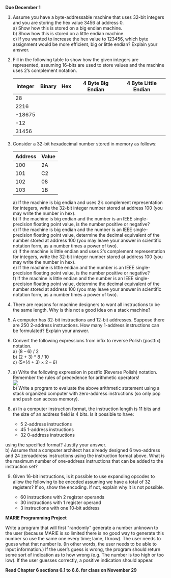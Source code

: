 **Due December 1**

1. Assume you have a byte-addressable machine that uses 32-bit integers and you are storing the hex value 3456 at address 0.   
   a) Show how this is stored on a big endian machine.   
   b) Show how this is stored on a little endian machine.   
   c) If you wanted to increase the hex value to 123456, which byte assignment would be more efficient, big or little endian? Explain your answer.   
2. Fill in the following table to show how the given integers are represented, assuming 16-bits are used to store values and the machine uses 2’s complement notation.

   | Integer | Binary | Hex    | 4 Byte Big Endian | 4 Byte Little Endian |
   | ------- | ------ | ------ | ----------------- | -------------------- |
   | 28      | &nbsp; | &nbsp; | &nbsp;            | &nbsp;               |
   | 2216    | &nbsp; | &nbsp; | &nbsp;            | &nbsp;               |
   | -18675  | &nbsp; | &nbsp; | &nbsp;            | &nbsp;               |
   | -12     | &nbsp; | &nbsp; | &nbsp;            | &nbsp;               |
   | 31456   | &nbsp; | &nbsp; | &nbsp;            | &nbsp;               |

3. Consider a 32-bit hexadecimal number stored in memory as follows:

   | Address | Value |
   | ------- | ----- |
   | 100     | 2A    |
   | 101     | C2    |
   | 102     | 08    |
   | 103     | 1B    |
   a) If the machine is big endian and uses 2’s complement representation for integers, write the 32-bit integer number stored at address 100 (you may write the number in hex).   
   b) If the machine is big endian and the number is an IEEE single-precision floating point value, is the number positive or negative?   
   c) If the machine is big endian and the number is an IEEE single-precision floating point value, determine the decimal equivalent of the number stored at address 100 (you may leave your answer in scientific notation form, as a number times a power of two).   
   d) If the machine is little endian and uses 2’s complement representation for integers, write the 32-bit integer number stored at address 100 (you may write the number in hex).   
   e) If the machine is little endian and the number is an IEEE single-precision floating point value, is the number positive or negative?   
   f) If the machine is little endian and the number is an IEEE single-precision floating point value, determine the decimal equivalent of the number stored at address 100 (you may leave your answer in scientific notation form, as a number times a power of two). 

4. There are reasons for machine designers to want all instructions to be the same length.    Why is this not a good idea on a stack machine?

5. A computer has 32-bit instructions and 12-bit addresses. Suppose there are 250 2-address
   instructions. How many 1-address instructions can be formulated? Explain your answer.

6. Convert the following expressions from infix to reverse Polish (postfix) notation.   
      a) (8 – 6) / 2   
      b) (2 + 3) * 8 / 10   
      c) (5×(4 + 3) × 2 – 6)   

7. a) Write the following expression in postfix (Reverse Polish) notation. Remember the rules of precedence for arithmetic operators!   
   ![](http://i.imgur.com/hFve6ha.png)   
   b) Write a program to evaluate the above arithmetic statement using a stack organized
   computer with zero-address instructions (so only pop and push can access memory).

8. a) In a computer instruction format, the instruction length is 11 bits and the size of an address field is 4 bits. Is it possible to have:   
      - 5 2-address instructions   
      - 45 1-address instructions   
      - 32 0-address instructions   
      
  using the specified format? Justify your answer.   
  b) Assume that a computer architect has already designed 6 two-address and 24 zeroaddress instructions using the instruction format above. What is the maximum number of one-address instructions that can be added to the instruction set?

9. Given 16-bit instructions, is it possible to use expanding opcodes to allow the following to be encoded assuming we have a total of 32 registers? If so, show the encoding. If not, explain why it is not possible.

      - 60 instructions with 2 register operands
      - 30 instructions with 1 register operand
      - 3 instructions with one 10-bit address 

**MARIE Programming Project**

Write a program that will first "randomly" generate a number unknown to the user (because MARIE is so limited there is no good way to generate this number so use the same one every time; lame, I know). The user needs to guess what that number is. (In other words, the user needs to be able to input information.) If the user’s guess is wrong, the program should return some sort of indication as to how wrong (e.g. The number is too high or too low). If the user guesses correctly, a positive indication should appear. 

**Read Chapter 6 sections 6.1 to 6.6. for class on November 29**
